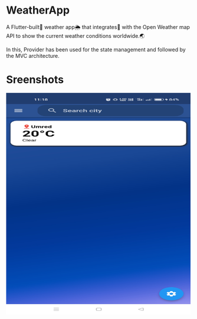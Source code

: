 # WeatherApp

A Flutter-built📳 weather app🌦️ that integrates🔗 with the Open Weather map API to show the current weather conditions worldwide.🌏    

In this, Provider has been used for the state management and followed by the MVC architecture.

# Sreenshots

<!DOCTYPE html>
<html>
<body>
<img src="https://github.com/swatikawale/weatherApp/blob/main/images/ss/ss1.png" alt="ss1" width="500" height="600">

</body>
</html>
